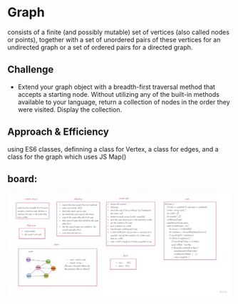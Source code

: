 # Graph
consists of a finite (and possibly mutable) set of vertices (also called nodes or points), together with a set of unordered pairs of these vertices for an undirected graph or a set of ordered pairs for a directed graph.


## Challenge
* Extend your graph object with a breadth-first traversal method that accepts a starting node. Without utilizing any of the built-in methods available to your language, return a collection of nodes in the order they were visited. Display the collection.


## Approach & Efficiency

using ES6 classes, definning a class for Vertex, a class for edges, and a class for the graph which uses JS Map()



## board:

![img](../../../assets/bfsgraph.jpg)
